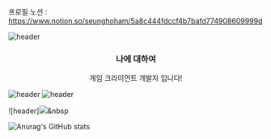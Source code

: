 프로필 노션 : https://www.notion.so/seunghoham/5a8c444fdccf4b7bafd774908609999d

![header](https://capsule-render.vercel.app/api?type=waving&color=6a5acd&height=300&section=header&text=Seungho%20Ham&fontSize=90&fontColor=fffafa&animation=fadeIn&fontAlign=60)


<h3 align="center"><b>나에 대하여</b></h3>
<p align="center">게임 크라이언트 개발자 입니다! </p>


![header](https://img.shields.io/badge/Unity%20Engine-a9a9a9?style=flat-square&logo=Vimeo&logoColor=white&link=https://velog.io/@new_wisdom)
![header](https://img.shields.io/badge/테스트1%20테스트2-00ffff?style=flat-square&logo=Vimeo&logoColor=white&link=https://velog.io/@new_wisdom)



![header]<img src="https://img.shields.io/badge/C-AFEEEE?style=flat-square&logo=C&logoColor=white"/></a>&nbsp 





![Anurag's GitHub stats](https://github-readme-stats.vercel.app/api?username=SeunghoHam&show_icons=true&theme=radical)
